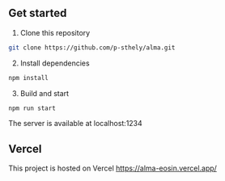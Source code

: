 ## Get started

1. Clone this repository
```sh
git clone https://github.com/p-sthely/alma.git
```
2. Install dependencies
```sh
npm install
```
3. Build and start
```sh
npm run start
```

The server is available at localhost:1234

## Vercel

This project is hosted on Vercel https://alma-eosin.vercel.app/

